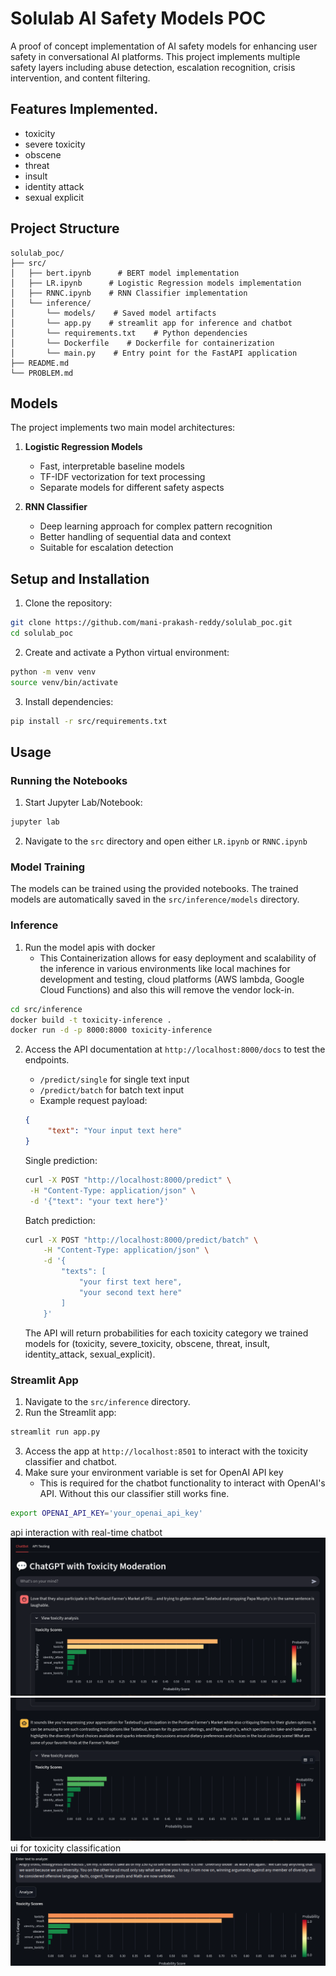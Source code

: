 # Solulab AI Safety Models POC

A proof of concept implementation of AI safety models for enhancing user safety in conversational AI platforms. This project implements multiple safety layers including abuse detection, escalation recognition, crisis intervention, and content filtering.

## Features Implemented.
- toxicity 
- severe toxicity
- obscene
- threat
- insult
- identity attack
- sexual explicit

## Project Structure


```
solulab_poc/
├── src/
│   ├── bert.ipynb      # BERT model implementation
│   ├── LR.ipynb      # Logistic Regression models implementation
│   ├── RNNC.ipynb    # RNN Classifier implementation
│   └── inference/
│       └── models/    # Saved model artifacts
│       └── app.py    # streamlit app for inference and chatbot
│       └── requirements.txt    # Python dependencies
│       └── Dockerfile    # Dockerfile for containerization
│       └── main.py    # Entry point for the FastAPI application
├── README.md
└── PROBLEM.md
```


## Models

The project implements two main model architectures:

1. **Logistic Regression Models**
   - Fast, interpretable baseline models
   - TF-IDF vectorization for text processing
   - Separate models for different safety aspects

2. **RNN Classifier**
   - Deep learning approach for complex pattern recognition
   - Better handling of sequential data and context
   - Suitable for escalation detection


## Setup and Installation

1. Clone the repository:
```bash
git clone https://github.com/mani-prakash-reddy/solulab_poc.git
cd solulab_poc
```

2. Create and activate a Python virtual environment:
```bash
python -m venv venv
source venv/bin/activate
```

3. Install dependencies:
```bash
pip install -r src/requirements.txt
```

## Usage

### Running the Notebooks

1. Start Jupyter Lab/Notebook:
```bash
jupyter lab
```

2. Navigate to the `src` directory and open either `LR.ipynb` or `RNNC.ipynb`

### Model Training

The models can be trained using the provided notebooks. The trained models are automatically saved in the `src/inference/models` directory.

### Inference

1. Run the model apis with docker
    - This Containerization allows for easy deployment and scalability of the inference in various environments like local machines for development and testing, cloud platforms (AWS lambda, Google Cloud Functions) and also this will remove the vendor lock-in.
```bash
cd src/inference
docker build -t toxicity-inference .
docker run -d -p 8000:8000 toxicity-inference
```
2. Access the API documentation at `http://localhost:8000/docs` to test the endpoints.
   - `/predict/single` for single text input
   - `/predict/batch` for batch text input
    - Example request payload:
    ```json
    {
         "text": "Your input text here"
    }
    ```
    Single prediction:
    ```bash
    curl -X POST "http://localhost:8000/predict" \
     -H "Content-Type: application/json" \
     -d '{"text": "your text here"}'
     ```

    Batch prediction:
    ```bash
    curl -X POST "http://localhost:8000/predict/batch" \
        -H "Content-Type: application/json" \
        -d '{
            "texts": [
                "your first text here",
                "your second text here"
            ]
        }'
    ```
    The API will return probabilities for each toxicity category we trained models for (toxicity, severe_toxicity, obscene, threat, insult, identity_attack, sexual_explicit).

### Streamlit App
1. Navigate to the `src/inference` directory.
2. Run the Streamlit app:
```bash
streamlit run app.py
```
3. Access the app at `http://localhost:8501` to interact with the toxicity classifier and chatbot.
4. Make sure your environment variable is set for OpenAI API key
    - This is required for the chatbot functionality to interact with OpenAI's API. Without this our classifier still works fine.
```bash
export OPENAI_API_KEY='your_openai_api_key'
```
api interaction with real-time chatbot
![alt text](st_img1.png)
![alt text](st_img2.png)
ui for toxicity classification 
![alt text](st_img3.png)